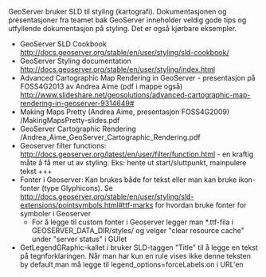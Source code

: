 GeoServer bruker SLD til styling (kartografi). Dokumentasjonen og presentasjoner fra teamet bak GeoServer inneholder veldig gode tips og utfyllende dokumentasjon på styling. Det er også kjørbare eksempler. 

* GeoServer SLD Cookbook http://docs.geoserver.org/stable/en/user/styling/sld-cookbook/
* GeoServer Styling documentation http://docs.geoserver.org/stable/en/user/styling/index.html
* Advanced Cartographic Map Rendering in GeoServer - presentasjon på FOSS4G2013 av Andrea Aime (pdf i mappe også) http://www.slideshare.net/geosolutions/advanced-cartographic-map-rendering-in-geoserver-9314649#
* Making Maps Pretty (Andrea Aime, presentasjon FOSS4G2009) /MakingMapsPretty-slides.pdf
* GeoServer Cartographic Rendering /Andrea_Aime_GeoServer_Cartographic_Rendering.pdf
* Geoserver filter functions: http://docs.geoserver.org/latest/en/user/filter/function.html - en kraftig måte å få mer ut av styling. Eks: hente ut start/sluttpunkt, mainpulere tekst +++
* Fonter i Geoserver: Kan brukes både for tekst eller man kan bruke ikon-fonter (type Glyphicons). Se http://docs.geoserver.org/stable/en/user/styling/sld-extensions/pointsymbols.html#ttf-marks for hvordan bruke fonter for symboler i Geoserver
    * For å legge til custom fonter i Geoserver legger man *.ttf-fila i GEOSERVER_DATA_DIR/styles/ og velger "clear resource cache" under "server status" i GUIet
* GetLegendGRaphic-kallet i bruker SLD-taggen "Title" til å legge en tekst på tegnforklaringen. Når man har kun en rule vises ikke denne teksten by default¸man må legge til legend_options=forceLabels:on i URL'en
